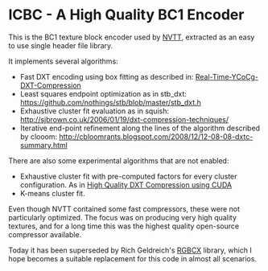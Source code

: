 # ICBC - A High Quality BC1 Encoder
This is the BC1 texture block encoder used by [NVTT](https://github.com/castano/nvidia-texture-tools), extracted as an easy to use single header file library.

It implements several algorithms: 

- Fast DXT encoding using box fitting as described in: [Real-Time-YCoCg-DXT-Compression](https://developer.download.nvidia.com/whitepapers/2007/Real-Time-YCoCg-DXT-Compression/Real-Time%20YCoCg-DXT%20Compression.pdf)
- Least squares endpoint optimization as in stb_dxt: https://github.com/nothings/stb/blob/master/stb_dxt.h
- Exhaustive cluster fit evaluation as in squish: http://sjbrown.co.uk/2006/01/19/dxt-compression-techniques/
- Iterative end-point refinement along the lines of the algorithm described by clooom: http://cbloomrants.blogspot.com/2008/12/12-08-08-dxtc-summary.html

There are also some experimental algorithms that are not enabled:

- Exhaustive cluster fit with pre-computed factors for every cluster configuration. As in [High Quality DXT Compression using CUDA](https://developer.download.nvidia.com/compute/cuda/1.1-Beta/x86_website/projects/dxtc/doc/cuda_dxtc.pdf)
- K-means cluster fit.

Even though NVTT contained some fast compressors, these were not particularly optimized. The focus was on producing very high quality textures, and for a long time this was the highest quality open-source compressor available.

Today it has been superseded by Rich Geldreich's [RGBCX](https://github.com/richgel999/bc7enc/blob/master/rgbcx.h) library, which I hope becomes a suitable replacement for this code in almost all scenarios.

